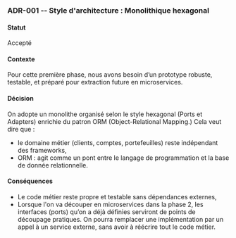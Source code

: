 ### ADR-001 -- Style d'architecture : Monolithique hexagonal
#### Statut
Accepté 
#### Contexte 
Pour cette première phase, nous avons besoin d’un prototype robuste, testable, et préparé pour extraction future en microservices.

#### Décision
On adopte un monolithe organisé selon le style hexagonal (Ports et Adapters) enrichie du patron ORM (Object-Relational Mapping.)
Cela veut dire que :
- le domaine métier (clients, comptes, portefeuilles) reste indépendant des frameworks,
- ORM : agit comme un pont entre le langage de programmation et la base de donnée relationnelle.

#### Conséquences
- Le code métier reste propre et testable sans dépendances externes,
- Lorsque l'on va découper en microservices dans la phase 2, les interfaces (ports) qu’on a déjà définies serviront de points de découpage pratiques. On pourra remplacer une implémentation par un appel à un service externe, sans avoir à réécrire tout le code métier.
